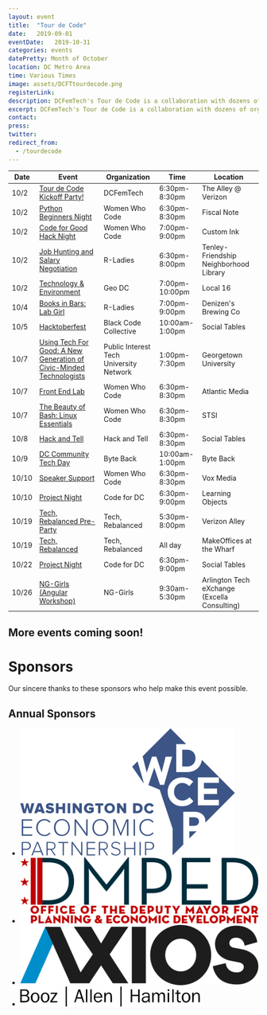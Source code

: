 ```yaml
---
layout: event
title:  "Tour de Code"
date:   2019-09-01
eventDate:   2019-10-31
categories: events
datePretty: Month of October
location: DC Metro Area
time: Various Times
image: assets/DCFTtourdecode.png
registerLink:
description: DCFemTech's Tour de Code is a collaboration with dozens of organizations (Women Who Code DC, DC ACM, AIGA DC and more) to help you advance your technical skills. Get ready for an October filled with workshops and events to help beginners learn how to code and design!
excerpt: DCFemTech's Tour de Code is a collaboration with dozens of organizations (Women Who Code DC, DC ACM, AIGA DC and more) to help you advance your technical skills. Get ready for an October filled with workshops and events to help beginners learn how to code and design!
contact:
press:
twitter:
redirect_from:
  - /tourdecode
---
```

| Date  | Event                  | Organization                         | Time                  | Location                |
|-------|------------------------|--------------------------------------|-----------------------|-------------------------|
| 10/2  | [Tour de Code Kickoff Party!](https://www.eventbrite.com/e/dcfemtech-tour-de-code-kickoff-tickets-72648677149) | DCFemTech                            | 6:30pm-8:30pm |  The Alley @ Verizon                    |
| 10/2  | [Python Beginners Night](https://www.meetup.com/Women-Who-Code-DC/events/264989626/) | Women Who Code                            | 6:30pm-8:30pm |  Fiscal Note                    |
| 10/2  | [Code for Good Hack Night](https://www.meetup.com/Women-Who-Code-DC/events/265046615/) | Women Who Code                            | 7:00pm-9:00pm |  Custom Ink                    |
| 10/2  | [Job Hunting and Salary Negotiation](https://www.meetup.com/rladies-dc/events/265104303/) | R-Ladies                            | 6:30pm-8:00pm |  Tenley-Friendship Neighborhood Library                    |
| 10/2  | [Technology & Environment](https://www.meetup.com/Geo-DC/events/264624231/) | Geo DC                            | 7:00pm-10:00pm |  Local 16                    |
| 10/4  | [Books in Bars: Lab Girl](https://www.meetup.com/rladies-dc/events/263693034/) | R-Ladies                            | 7:00pm-9:00pm |  Denizen's Brewing Co                    |
| 10/5  | [Hacktoberfest](https://www.eventbrite.com/e/hacktoberfest-day-dc-2019-tickets-72170292287) | Black Code Collective                            | 10:00am-1:00pm |  Social Tables                    |
| 10/7  | [Using Tech For Good: A New Generation of Civic-Minded Technologists](https://www.eventbrite.com/e/using-tech-for-good-a-new-generation-of-civic-minded-technologists-registration-72406581033) | Public Interest Tech University Network | 1:00pm-7:30pm |  Georgetown University                    |
| 10/7  | [Front End Lab](https://www.meetup.com/Women-Who-Code-DC/events/264924055) | Women Who Code                            | 6:30pm-8:30pm |  Atlantic Media                    |
| 10/7  | [The Beauty of Bash: Linux Essentials](https://www.meetup.com/Women-Who-Code-DC/events/264933732/) | Women Who Code                            | 6:30pm-8:30pm |  STSI                    |
| 10/8  | [Hack and Tell](https://www.meetup.com/DC-Hack-and-Tell/events/264249560/) | Hack and Tell                            | 6:30pm-8:30pm |  Social Tables                    |
| 10/9  | [DC Community Tech Day](https://byteback.org/dc-community-tech-day-volunteer-presenter/) | Byte Back                            | 10:00am-1:00pm |  Byte Back                    |
| 10/10  | [Speaker Support](https://www.meetup.com/Women-Who-Code-DC/events/vpfshryznbnb/) | Women Who Code                            | 6:30pm-8:30pm |  Vox Media                    |
| 10/10  | [Project Night](https://www.meetup.com/Code-for-DC/events/263946401/) | Code for DC                            | 6:30pm-9:00pm |  Learning Objects                    |
| 10/19  | [Tech, Rebalanced Pre-Party](https://www.eventbrite.com/e/celebrating-underrepresented-in-technology-tickets-73145926435) | Tech, Rebalanced                            | 5:30pm-8:00pm |  Verizon Alley                    |
| 10/19  | [Tech, Rebalanced](https://techrebalanced.com) | Tech, Rebalanced                            | All day |  MakeOffices at the Wharf                    |
| 10/22  | [Project Night](https://www.meetup.com/Code-for-DC/events/262833552/) | Code for DC                            | 6:30pm-9:00pm |  Social Tables                    |
| 10/26  | [NG-Girls (Angular Workshop)](http://ng-girls.org/ng-girls-dc-2019/) | NG-Girls                            | 9:30am-5:30pm |  Arlington Tech eXchange (Excella Consulting)                    |

<h2>More events coming soon!</h2>

<h1><span class="main-headline">Sponsors</span></h1>
<p class="main-intro l-center">Our sincere thanks to these sponsors who help make this event possible.</p>
<div class="m-sponsors">
  <h2 class="u-center"><span class="main-headline">Annual Sponsors</span></h2>
  <ul class="m-sponsors--gold">
      <li><a href="https://wdcep.com/"><img src="assets/sponsors/WDCEP.svg" alt="WDCEP"></a></li>
      <li><a href="https://dmped.dc.gov/"><img src="assets/sponsors/DMPED.svg" alt="DMPED"></a></li>
      <li><a href="https://www.axios.com/about#jobs"><img src="assets/sponsors/axios.png" alt="Axios"></a></li>
      <li><a href="https://www.boozallen.com/"><img src="/assets/sponsors/booz-allen.svg" alt="Booz Allen"></a></li>
  </ul>
</div>
